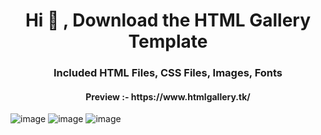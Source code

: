 <h1 align="center">Hi 👋 , Download the HTML Gallery Template</h1>
<h3 align="center"> Included	HTML Files, CSS Files, Images, Fonts</h3>
<h4 align="center">Preview :- https://www.htmlgallery.tk/</h4>

![image](https://user-images.githubusercontent.com/71760760/163670583-eea1cb43-149e-4b48-a38b-afb3bfb63a28.png)
![image](https://user-images.githubusercontent.com/71760760/163670598-24f6136c-bf82-4953-9d3a-624b651a2954.png)
![image](https://user-images.githubusercontent.com/71760760/163670609-7044cea6-1c1c-4d61-b7f3-3d19f67dc950.png)


